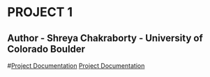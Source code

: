 # PROJECT 1
## Author - Shreya Chakraborty - University of Colorado Boulder


#[Project Documentation](http://htmlpreview.github.io/?https://github.com/Shreya1809/ECEN5013_AESD-S19/blob/master/Project1/doxygen/html/index.html)
[Project Documentation](https://rawcdn.githack.com/Shreya1809/ECEN5013_AESD-S19/e8deb84a5b7a1ed41134f4ecec37123cefb8b225/Project1/doxygen/html/files.html)
